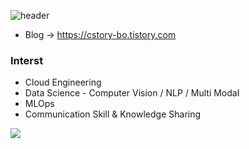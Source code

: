 
![header](https://capsule-render.vercel.app/api?type=waving&color=auto&height=200&section=header&text=Bo%20&fontSize=90&fontAlignY=35)

- Blog -> https://cstory-bo.tistory.com

### Interst
- Cloud Engineering
- Data Science - Computer Vision / NLP / Multi Modal
- MLOps
- Communication Skill & Knowledge Sharing

![](http://github-profile-summary-cards.vercel.app/api/cards/stats?username=bo-lim&theme=github_dark)


	
